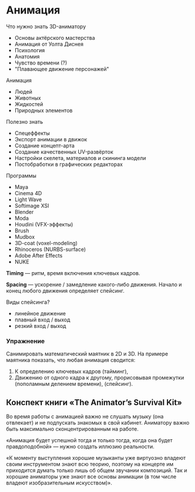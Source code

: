# Анимация

Что нужно знать 3D-аниматору
- Основы актёрского мастерства
- Анимация от Уолта Диснея
- Психология
- Анатомия
- Чувство времени (?)
- "Плавающее движение персонажей"

Анимация
- Людей
- Животных
- Жидкостей
- Природных элементов

Полезно знать
- Спецеффекты
- Экспорт анимации в движок
- Создание концепт-арта
- Создание качественных UV-развёрток
- Настройки скелета, материалов и скининга модели
- Постобработки в графических редакторах

Программы
- Maya
- Cinema 4D
- Light Wave
- Softimage XSI
- Blender
- Moda
- Houdini (VFX-эффекты)
- Brush
- Mudbox
- 3D-coat (voxel-modeling)
- Rhinoceros (NURBS-surface)
- Adobe After Effects
- NUKE

**Timing** — ритм, время включения ключевых кадров.

**Spacing** — ускорение / замедление какого-либо движения. Начало и конец любого движения определяет спейсинг.

Виды спейсинга?
- линейное движение
- плавный вход / выход
- резкий вход / выход

### Упражнение
Санимировать математический маятник в 2D и 3D.
На примере маятника показать, что любая анимация сводится:
1. К определению ключевых кадров (тайминг),
2. Движению от одного кадра к другому, прорисовывая промежутки (пополамным делением времени), (спейсинг).


## Конспект книги «The Animator’s Survival Kit»

Во время работы с анимацией важно не слушать музыку (она отвлекает) и не подпускать знакомых в свой кабинет.
Аниматору важно быть максимально сконцентрированным на работе.

«Анимация будет успешной тогда и только тогда, когда она будет правдоподобной» — нужно создать иллюзию реальности.

«К моменту выступления хорошие музыканты уже виртуозно владеют своим инструментом знают всю теорию, поэтому на концерте им приходится думать только лишь об общем звучании композиций.
Так и хорошие аниматоры уже знают все основы анимации (в том числе владеют изобразительным искусством)».